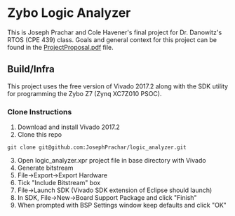 # Zybo Logic Analyzer

This is Joseph Prachar and Cole Havener's final project for Dr. Danowitz's RTOS
(CPE 439) class. Goals and general context for this project can be found in the
[ProjectProposal.pdf](ProjectProposal.pdf) file.

## Build/Infra

This project uses the free version of Vivado 2017.2 along with the SDK utility
for programming the Zybo Z7 (Zynq XC7Z010 PSOC).

### Clone Instructions
1. Download and install Vivado 2017.2
2. Clone this repo
```
git clone git@github.com:JosephPrachar/logic_analyzer.git
```
3. Open logic_analyzer.xpr project file in base directory with Vivado
4. Generate bitstream
5. File->Export->Export Hardware
6. Tick "Include Bitstream" box
7. File->Launch SDK (Vivado SDK extension of Eclipse should launch)
8. In SDK, File->New->Board Support Package and click "Finish"
9. When prompted with BSP Settings window keep defaults and click "OK"



